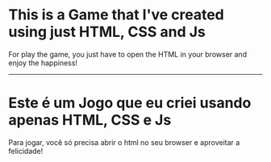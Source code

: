 <h1>This is a Game that I've created using just HTML, CSS and Js</h1>

<p>For play the game, you just have to open the HTML in your browser and enjoy the happiness!</p>

<hr>

<h1>Este é um Jogo que eu criei usando apenas HTML, CSS e Js</h1>

<p>Para jogar, você só precisa abrir o html no seu browser e aproveitar a felicidade!</p>